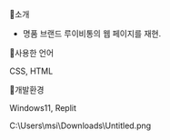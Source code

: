  💼소개

- 명품 브랜드 루이비통의 웹 페이지를 재현.

💼사용한 언어

  CSS, HTML

💼개발환경

Windows11, Replit

C:\Users\msi\Downloads\Untitled.png
